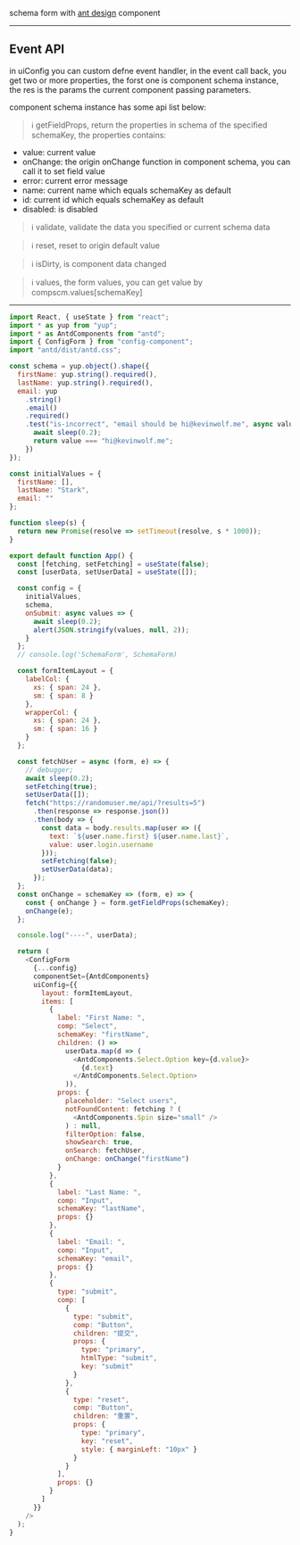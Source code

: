 schema form with [ant design](https://ant.design/docs/react/introduce-cn) component

---

## Event API

in uiConfig you can custom defne event handler, in the event call back, you get two or more properties, the forst one is component schema instance, the res is the params the current component passing parameters.

component schema instance has some api list below:

> ℹ️ getFieldProps<schemaKey>, return the properties in schema of the specified schemaKey, the properties contains:

- value: current value
- onChange: the origin onChange function in component schema, you can call it to set field value
- error: current error message
- name: current name which equals schemaKey as default
- id: current id which equals schemaKey as default
- disabled: is disabled

> ℹ️ validate<data>, validate the data you specified or current schema data

> ℹ️ reset, reset to origin default value

> ℹ️ isDirty, is component data changed

> ℹ️ values, the form values, you can get value by compscm.values[schemaKey]

---

```javascript
import React, { useState } from "react";
import * as yup from "yup";
import * as AntdComponents from "antd";
import { ConfigForm } from "config-component";
import "antd/dist/antd.css";

const schema = yup.object().shape({
  firstName: yup.string().required(),
  lastName: yup.string().required(),
  email: yup
    .string()
    .email()
    .required()
    .test("is-incorrect", "email should be hi@kevinwolf.me", async value => {
      await sleep(0.2);
      return value === "hi@kevinwolf.me";
    })
});

const initialValues = {
  firstName: [],
  lastName: "Stark",
  email: ""
};

function sleep(s) {
  return new Promise(resolve => setTimeout(resolve, s * 1000));
}

export default function App() {
  const [fetching, setFetching] = useState(false);
  const [userData, setUserData] = useState([]);

  const config = {
    initialValues,
    schema,
    onSubmit: async values => {
      await sleep(0.2);
      alert(JSON.stringify(values, null, 2));
    }
  };
  // console.log('SchemaForm', SchemaForm)

  const formItemLayout = {
    labelCol: {
      xs: { span: 24 },
      sm: { span: 8 }
    },
    wrapperCol: {
      xs: { span: 24 },
      sm: { span: 16 }
    }
  };

  const fetchUser = async (form, e) => {
    // debugger;
    await sleep(0.2);
    setFetching(true);
    setUserData([]);
    fetch("https://randomuser.me/api/?results=5")
      .then(response => response.json())
      .then(body => {
        const data = body.results.map(user => ({
          text: `${user.name.first} ${user.name.last}`,
          value: user.login.username
        }));
        setFetching(false);
        setUserData(data);
      });
  };
  const onChange = schemaKey => (form, e) => {
    const { onChange } = form.getFieldProps(schemaKey);
    onChange(e);
  };

  console.log("----", userData);

  return (
    <ConfigForm
      {...config}
      componentSet={AntdComponents}
      uiConfig={{
        layout: formItemLayout,
        items: [
          {
            label: "First Name: ",
            comp: "Select",
            schemaKey: "firstName",
            children: () =>
              userData.map(d => (
                <AntdComponents.Select.Option key={d.value}>
                  {d.text}
                </AntdComponents.Select.Option>
              )),
            props: {
              placeholder: "Select users",
              notFoundContent: fetching ? (
                <AntdComponents.Spin size="small" />
              ) : null,
              filterOption: false,
              showSearch: true,
              onSearch: fetchUser,
              onChange: onChange("firstName")
            }
          },
          {
            label: "Last Name: ",
            comp: "Input",
            schemaKey: "lastName",
            props: {}
          },
          {
            label: "Email: ",
            comp: "Input",
            schemaKey: "email",
            props: {}
          },
          {
            type: "submit",
            comp: [
              {
                type: "submit",
                comp: "Button",
                children: "提交",
                props: {
                  type: "primary",
                  htmlType: "submit",
                  key: "submit"
                }
              },
              {
                type: "reset",
                comp: "Button",
                children: "重置",
                props: {
                  type: "primary",
                  key: "reset",
                  style: { marginLeft: "10px" }
                }
              }
            ],
            props: {}
          }
        ]
      }}
    />
  );
}
```
